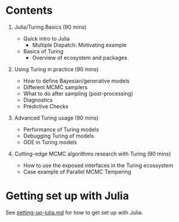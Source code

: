 # Contents

1. Julia/Turing Basics (90 mins)

   - Quick intro to Julia
     - Multiple Dispatch: Motivating example
   - Basics of Turing
     - Overview of ecosystem and packages

1. Using Turing in practice (90 mins)

   - How to define Bayesian/generative models
   - Different MCMC samplers
   - What to do after sampling (post-processing)
   - Diagnostics
   - Predictive Checks

1. Advanced Turing usage (90 mins)

   - Performance of Turing models
   - Debugging Turing of models
   - ODE in Turing models

1. Cutting-edge MCMC algorithms research with Turing (90 mins)

   - How to use the exposed interfaces in the Turing ecossystem
   - Case example of Parallel MCMC Tempering

# Getting set up with Julia

See [setting-up-julia.md](./setting-up-julia.md) for how to get set up with Julia.
